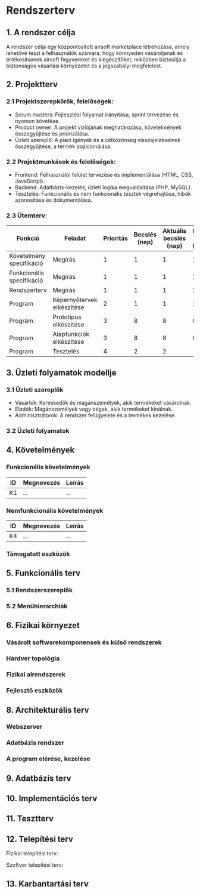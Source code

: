 # Rendszerterv
## 1. A rendszer célja

A rendszer célja egy központosított airsoft marketplace létrehozása, amely lehetővé teszi a felhasználók számára, hogy könnyedén vásároljanak és értékesítsenek airsoft fegyvereket és kiegészítőket, miközben biztosítja a biztonságos vásárlási környezetet és a jogszabályi megfelelést.

## 2. Projektterv

### 2.1 Projektszerepkörök, felelőségek:
   * Scrum masters: Fejlesztési folyamat irányítása, sprint tervezése és nyomon követése.
   * Product owner: A projekt víziójának meghatározása, követelmények összegyűjtése és priorizálása.
   * Üzleti szereplő: A piaci igények és a célközönség visszajelzéseinek összegyűjtése, a termék pozicionálása.

     
### 2.2 Projektmunkások és felelőségek:
   * Frontend: Felhasználói felület tervezése és implementálása (HTML, CSS, JavaScript).
   * Backend: Adatbázis-kezelés, üzleti logika megvalósítása (PHP, MySQL).
   * Tesztelés: Funkcionális és nem funkcionális tesztek végrehajtása, hibák azonosítása és dokumentálása.
     
### 2.3 Ütemterv:

|Funkció                  | Feladat                                | Prioritás | Becslés (nap) | Aktuális becslés (nap) | Eltelt idő (nap) | Becsült idő (nap) |
|-------------------------|----------------------------------------|-----------|---------------|------------------------|------------------|---------------------|
|Követelmény specifikáció |Megírás                                 |         1 |             1 |                      1 |                1 |                   1 |             
|Funkcionális specifikáció|Megírás                                 |         1 |             1 |                      1 |                1 |                   1 |
|Rendszerterv             |Megírás                                 |         1 |             1 |                      1 |                1 |                   1 |
|Program                  |Képernyőtervek elkészítése              |         2 |             1 |                      1 |                1 |                   1 |
|Program                  |Prototípus elkészítése                  |         3 |             8 |                      8 |                8 |                   8 |
|Program                  |Alapfunkciók elkészítése                |         3 |             8 |                      8 |                8 |                   8 |
|Program                  |Tesztelés                               |         4 |             2 |                      2 |       
## 3. Üzleti folyamatok modellje

### 3.1 Üzleti szereplők
   * Vásárlók: Kereskedők és magánszemélyek, akik termékeket vásárolnak.
   * Eladók: Magánszemélyek vagy cégek, akik termékeket kínálnak.
   * Adminisztrátorok: A rendszer felügyelete és a termékek kezelése.

### 3.2 Üzleti folyamatok

## 4. Követelmények

### Funkcionális követelmények

| ID | Megnevezés | Leírás |
| --- | --- | --- |
| K1 | ... | ... |

### Nemfunkcionális követelmények

| ID | Megnevezés | Leírás |
| --- | --- | --- |
| K4 | ... | ... |

### Támogatott eszközök

## 5. Funkcionális terv

### 5.1 Rendszerszereplők

### 5.2 Menühierarchiák

## 6. Fizikai környezet

### Vásárolt softwarekomponensek és külső rendszerek

### Hardver topológia

### Fizikai alrendszerek

### Fejlesztő eszközök


## 8. Architekturális terv

### Webszerver

### Adatbázis rendszer

### A program elérése, kezelése

## 9. Adatbázis terv

## 10. Implementációs terv

## 11. Tesztterv

## 12. Telepítési terv

Fizikai telepítési terv: 

Szoftver telepítési terv: 

## 13. Karbantartási terv

